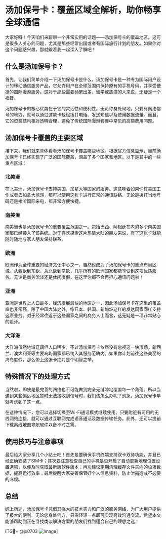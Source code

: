 # 汤加保号卡：覆盖区域全解析，助你畅享全球通信

大家好呀！今天咱们来聊聊一个非常实用的话题——汤加保号卡的覆盖地区。这可是很多人关心的问题，尤其是那些经常出国或者有国际旅行计划的朋友。如果你对这个问题感兴趣，那就跟着我一起深入了解吧！

## 什么是汤加保号卡？

首先，让我们简单介绍一下汤加保号卡是什么。汤加保号卡是一种专为国际用户设计的移动通信服务产品，它允许用户在全球范围内保持原有的手机号码，并享受便捷的国际漫游服务。这对于那些需要频繁出差、留学或旅游的人来说，无疑是一个福音。

汤加保号卡的核心优势在于它的灵活性和便利性。无论你身处何地，只要有网络信号的地方，就可以通过这款卡轻松拨打电话、发送短信以及使用数据流量。而且，它的资费结构相对透明合理，避免了传统国际漫游套餐中常见的高额费用问题。

## 汤加保号卡覆盖的主要区域

接下来，我们就来具体看看汤加保号卡覆盖哪些地区。根据官方信息显示，目前汤加保号卡已经实现了广泛的国际覆盖，涵盖了多个国家和地区。以下是其中的一些重点区域：

### 北美洲

在北美洲，汤加保号卡支持美国、加拿大等国家的服务。这意味着如果你在美国工作或者去加拿大旅游，都可以使用这张卡进行正常的通讯联络。无论是拨打当地号码还是接听国际来电，都非常方便快捷。

### 南美洲

南美洲也是汤加保号卡的重要覆盖范围之一。包括巴西、阿根廷在内的多个南美国家都已经接入了该系统。对于喜欢探索这片热情大陆的朋友来说，有了这张卡就能随时随地与家人朋友保持联系。

### 欧洲

欧洲作为全球重要的经济文化中心之一，自然也成为了汤加保号卡的重点布局区域。从西欧到东欧，从北欧到南欧，几乎所有的欧洲国家都能享受到这项优质服务。无论是商务洽谈还是休闲度假，在这里你都不会再担心通讯问题啦！

### 亚洲

亚洲是世界上人口最多、经济发展最快的地区之一，因此汤加保号卡在这里的覆盖率也非常高。除了中国大陆之外，像日本、韩国、新加坡这样的发达国家同样支持这项业务。对于经常往返于这些国家之间的商务人士而言，这无疑是一项非常贴心的设计。

### 大洋洲

大洋洲虽然地域辽阔但人口稀少，不过汤加保号卡依然没有忽视这一块市场。新西兰、澳大利亚等主要岛屿国家都已纳入其服务范畴内。如果你计划前往这些美丽的海岛度假，那么带上这张卡绝对是个明智之举。

## 特殊情况下的处理方式

当然啦，即使是最完善的网络也不可能做到完全无缝隙地覆盖每一个角落。所以当遇到某些偏远地区暂时无法接收到信号时，我们该怎么办呢？别急，汤加保号卡早就考虑到了这一点。

在这种情况下，您可以选择切换至Wi-Fi通话模式继续使用。只要附近有可用的无线网络连接，就可以通过互联网完成语音通话及数据传输任务。此外，还可以提前下载离线地图导航软件以备不时之需。

## 使用技巧与注意事项

最后给大家分享几个小贴士吧！首先是要确保手机终端支持双卡双待功能，并且已经正确安装了SIM卡；其次要注意检查自己的手机是否开启了自动更新地理位置设置选项，以便及时获取最新版软件版本；再次建议定期清理缓存文件夹内的垃圾数据，提高运行效率；最后提醒大家妥善保管好个人信息资料，防止泄露造成不必要的麻烦。

## 总结

综上所述，汤加保号卡凭借其强大的技术实力和广泛的服务网络，为广大用户提供了极大的便利。无论您身处何方，只需轻轻一点即可实现高效沟通交流。希望本文能够帮助到正在寻找类似解决方案的朋友们找到适合自己的理想之选！

[TG💪+ @jx0703 ![Image](https://github.com/user-attachments/assets/dbca1d08-cadb-493c-b0ec-ad6f7a83f270)]